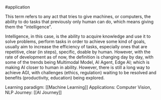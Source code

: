 #application

This term refers to any act that tries to give machines, or computers, the ability to do tasks that previously only human can do, which means giving them the "intelligence".

Intelligence, in this case, is the ability to acquire knowledge and use it to solve problems, perform tasks in order to achieve some kind of goals, usually aim to increase the efficiency of tasks, especially ones that are repetitive, clear (in steps), specific, doable by human. However, with the rate of development as of now, the definition is changing day by day, with some of the trends being Multimodal Model, AI Agent, Edge AI;  which is making AI closer to human in ability. However, there is still a long way to achieve AGI, with challenges (ethics, regulation) waiting to be resolved and benefits (productivity, education) being explored.

Learning paradigm: [[Machine Learning]]
Applications: Computer Vision, NLP
Journey: [[AI Journey]]

